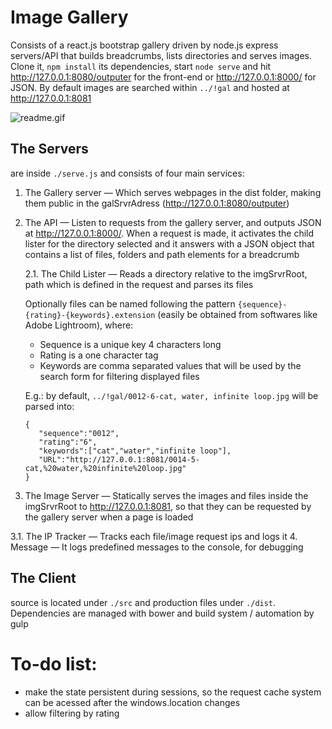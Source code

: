 # Image Gallery
Consists of a react.js bootstrap gallery driven by node.js express servers/API that builds breadcrumbs, lists directories and serves images. Clone it, `npm install` its dependencies, start `node serve` and hit http://127.0.0.1:8080/outputer for the front-end or http://127.0.0.1:8000/ for JSON. By default images are searched within `../!gal` and hosted at http://127.0.0.1:8081

![readme.gif](https://github.com/al-lopes/image-gallery/blob/224a82cfbd5f367ed098e079ee23455b1c3bc2ab/readme.gif?raw=true)

## The Servers
are inside `./serve.js` and consists of four main services:

1. The Gallery server &mdash; Which serves webpages in the dist folder, making them public in the galSrvrAdress (http://127.0.0.1:8080/outputer)

2. The API &mdash; Listen to requests from the gallery server, and outputs JSON at http://127.0.0.1:8000/. When a request is made, it activates the child lister for the directory selected and it answers with a JSON object that contains a list of files, folders and path elements for a breadcrumb

   2.1. The Child Lister &mdash; Reads a directory relative to the imgSrvrRoot, path which is defined in the request and parses its files

	 Optionally files can be named following the pattern `{sequence}-{rating}-{keywords}.extension` (easily be obtained from softwares like Adobe Lightroom), where:
	 - Sequence is a unique key 4 characters long
	 - Rating is a one character tag
	 - Keywords are comma separated values that will be used by the search form for filtering displayed files

	 E.g.: by default, `../!gal/0012-6-cat, water, infinite loop.jpg` will be parsed into:
	 ```
	{
		"sequence":"0012",
		"rating":"6",
		"keywords":["cat","water","infinite loop"],
		"URL":"http://127.0.0.1:8081/0014-5-cat,%20water,%20infinite%20loop.jpg"
	}
	 ```
3. The Image Server &mdash; Statically serves the images and files inside the imgSrvrRoot to http://127.0.0.1:8081, so that they can be requested by the gallery server when a page is loaded

  3.1. The IP Tracker &mdash; Tracks each file/image request ips and logs it
4. Message &mdash; It logs predefined messages to the console, for debugging

## The Client
source is located under `./src` and production files under `./dist`. Dependencies are managed with bower and build system / automation by gulp

# To-do list:
- make the state persistent during sessions, so the request cache system can be acessed after the windows.location changes
- allow filtering by rating
